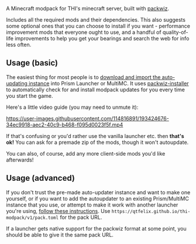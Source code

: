 A Minecraft modpack for THI's minecraft server, built with [packwiz](https://packwiz.infra.link/).

Includes all the required mods and their dependencies. This also suggests some optional ones that you can choose to
install if you want - performance improvement mods that everyone ought to use, and a handful of quality-of-life
improvements to help you get your bearings and search the web for info less often.

## Usage (basic)

The easiest thing for most people is to [download and import the auto-updating instance](https://github.com/qtfelix/thi-modpack/releases/download/autoupdater-v1/THI-modpack.zip)
into Prism Launcher or MultiMC. It uses [packwiz-installer](https://github.com/packwiz/packwiz-installer)
to automatically check for and install modpack updates for you every time you start the game.

Here's a little video guide (you may need to unmute it):

https://user-images.githubusercontent.com/114816891/193424676-34ec9918-aec2-40c9-b468-f095d0023f5f.mp4

If that's confusing or you'd rather use the vanilla launcher etc. then **that's ok!** You can ask for a premade zip of
the mods, though it won't autoupdate.

You can also, of course, add any more client-side mods you'd like afterwards!

## Usage (advanced)

If you don't trust the pre-made auto-updater instance and want to make one yourself, or if you want to add the autoupdater to an existing Prism/MultiMC instance that you use, or attempt to make it work with another launcher you're using, [follow these instructions](https://packwiz.infra.link/tutorials/installing/packwiz-installer/).
Use `https://qtfelix.github.io/thi-modpack/v1/pack.toml` for the pack URL.

If a launcher gets native support for the packwiz format at some point, you should be able to give it the same pack URL.
